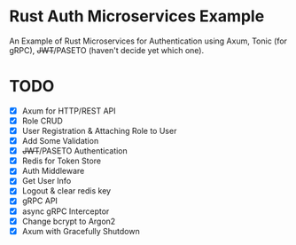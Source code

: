 # Rust Auth Microservices Example
An Example of Rust Microservices for Authentication using Axum, Tonic (for gRPC), ~~JWT~~/PASETO (haven't decide yet which one).

# TODO
- [x] Axum for HTTP/REST API
- [x] Role CRUD
- [x] User Registration & Attaching Role to User
- [x] Add Some Validation
- [x] ~~JWT~~/PASETO Authentication
- [x] Redis for Token Store
- [x] Auth Middleware
- [x] Get User Info
- [x] Logout & clear redis key
- [x] gRPC API
- [x] async gRPC Interceptor
- [x] Change bcrypt to Argon2
- [x] Axum with Gracefully Shutdown